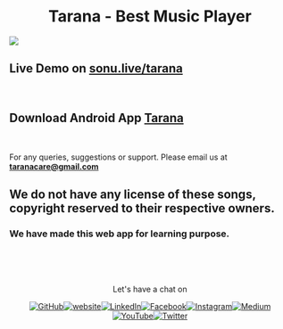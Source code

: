 <h1 align="center"> Tarana - Best Music Player </h1>

<a href="https://singlebucks.blogspot.com/2021/08/music-player.html"><img align="center" src="https://raw.githubusercontent.com/flyingsonu122/tarana/master/img/tarana.jpg"></a>

## Live Demo on [sonu.live/tarana](https://singlebucks.blogspot.com/2021/08/music-player.html)


<!--
[video link](https://rr2---sn-npoe7ne6.googlevideo.com/videoplayback?expire=1641080841&ei=iXfQYeqIGPOC-LYPys-f4AQ&ip=157.35.43.84&id=35a4c93a680139ca&itag=18&source=blogger&susc=bl&mime=video/mp4&vprv=1&dur=388.562&lmt=1641051986145017&txp=1311224&sparams=expire,ei,ip,id,itag,source,susc,mime,vprv,dur,lmt&sig=AOq0QJ8wRAIgVK55-o2IDwqotaG6GtbgI7MXJwa1ybv2oCi2w5MYFGwCIFuNNJrhPp4I2iJ2qCm2h8TUOqfc0LdDvXI_8aqv5JNA&cpn=YD9LdRHWM8cPJXxb&c=WEB_EMBEDDED_PLAYER&cver=1.20211215.00.01&redirect_counter=1&cm2rm=sn-qxay7l&req_id=b2bad602219da3ee&cms_redirect=yes&mh=3m&mm=34&mn=sn-npoe7ne6&ms=ltu&mt=1641052141&mv=m&mvi=2&pl=23&lsparams=mh,mm,mn,ms,mv,mvi,pl&lsig=AG3C_xAwRQIgKLhKyqGgvC2k1yxEPac8HY-S2-T2dkbv4jeLkIUivg8CIQCdOVtNRkT2-o4Q_O-TjQbxQS2LqlC0zTpUHdIjclHfmA%3D%3D)

-->

<br/>

## Download **Android App** [Tarana](https://github.com/flyingsonu122/tarana/releases/download/v1.0/Tarana.apk)


<!---

 Download as **Desktop App** [Tarana]()

-->

<br/>

For any queries, suggestions or support. Please email us at **[taranacare@gmail.com](mailto:taranacare@gmail.com)**


## We do not have any license of these songs, copyright reserved to their respective owners.

### We have made this web app for learning purpose.

<br/><br/><br/>

<p align="center"> Let's have a chat on </p><p align="center"><a href="https://github.com/flyingsonu122"><img src="https://img.shields.io/github/followers/flyingsonu122.svg?label=GitHub&style=social" alt="GitHub"></a><a href="https://flyingsonu122.netlify.app/"><img src="https://img.shields.io/badge/Website-blueviolet?style=flat&logo=google-chrome&logoColor=white&color=Black" alt="website"></a><a href="https://www.linkedin.com/in/sonukumarkushwaha/"><img src="https://img.shields.io/badge/LinkedIn--_.svg?style=social&logo=linkedin" alt="LinkedIn"></a><a href="https://www.facebook.com/sonukumarkushwaha736"><img src="https://img.shields.io/badge/Facebook--_.svg?style=social&logo=facebook" alt="Facebook"></a><a href="https://www.instagram.com/flyingsonu736/"><img src="https://img.shields.io/badge/Instagram--_.svg?style=social&logo=instagram" alt="Instagram"></a><a href="https://medium.com/@sonukumarkushwaha"><img src="https://img.shields.io/badge/Medium--_.svg?style=social&logo=medium" alt="Medium"></a><a href="https://www.youtube.com/channel/UCugIYeIc-HzCp-SZxRwuQbA"><img src="https://img.shields.io/youtube/channel/subscribers/UCugIYeIc-HzCp-SZxRwuQbA?label=YouTube&style=social&logo=YouTube" alt="YouTube"></a><a href="https://twitter.com/sonukumarkush12"><img src="https://img.shields.io/twitter/follow/sonukumarkush12?label=Follow&style=social" alt="Twitter"></a></p>
